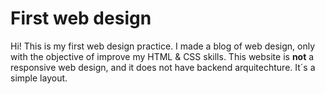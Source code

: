 # First web design
Hi! This is my first web design practice.
I made a blog of web design, only with the objective of improve my HTML & CSS skills.
This website is **not** a responsive web design, and it does not have backend arquitechture. It´s a simple layout.
